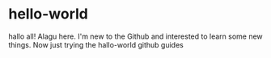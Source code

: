 # hello-world
hallo all!
Alagu here. I'm new to the Github and interested to learn some new things. 
Now just trying the hallo-world github guides
